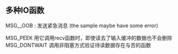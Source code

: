 多种IO函数
---

MSG__OOB : 发送紧急消息
(the sample maybe have some error)

MSG_PEEK 用它调用recv函数时，即使读去了输入缓冲的数据也不会删除
MSG_DONTWAIT 调用非阻塞方式验证待读数据存在与否的函数

